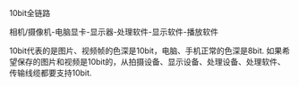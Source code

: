 10bit全链路

相机/摄像机-电脑显卡-显示器-处理软件-显示软件-播放软件

10bit代表的是图片、视频帧的色深是10bit，电脑、手机正常的色深是8bit. 
如果希望保存的图片和视频是10bit的，从拍摄设备、显示设备、处理设备、处理软件、传输线缆都要支持10bit.

